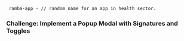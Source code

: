 ```` ramba-app - // random name for an app in health sector.````

### Challenge: Implement a Popup Modal with Signatures and Toggles
